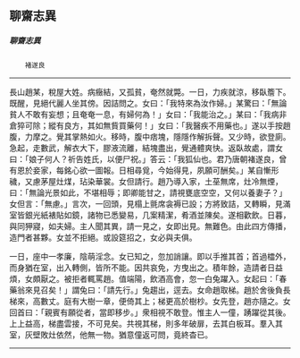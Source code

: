 

## 聊齋志異

##### 聊齋志異
　　`褚遂良`

* * *

長山趙某，稅屋大姓。病癥結，又孤貧，奄然就斃。一日，力疾就涼，移臥簷下。既醒，見絕代麗人坐其傍。因詰問之。女曰：「我特來為汝作婦。」某驚曰：「無論貧人不敢有妄想；且奄奄一息，有婦何為！」女曰：「我能治之。」某曰：「我病非倉猝可除；縱有良方，其如無貲買藥何！」女曰：「我醫疾不用藥也。」遂以手按趙腹，力摩之。覺其掌熱如火。移時，腹中痞塊，隱隱作解拆聲。又少時，欲登廁。急起，走數武，解衣大下，膠液流離，結塊盡出，覺通體爽快。返臥故處，謂女曰：「娘子何人？祈告姓氏，以便尸祝。」答云：「我狐仙也。君乃唐朝褚遂良，曾有恩於妾家，每銘心欲一圖報。日相尋覓，今始得見，夙願可酬矣。」某自慚形穢，又慮茅屋灶煤，玷染華裳。女但請行。趙乃導入家，土莝無席，灶冷無煙，曰：「無論光景如此，不堪相辱；即卿能甘之，請視甕底空空，又何以養妻子？」女但言：「無慮。」言次，一回頭，見榻上氈席衾褥已設；方將致詰，又轉瞬，見滿室皆銀光紙裱貼如鏡，諸物已悉變易，几案精潔，肴酒並陳矣。遂相歡飲。日暮，與同狎寢，如夫婦。主人聞其異，請一見之，女即出見。無難色。由此四方傳播，造門者甚夥。女並不拒絕。或設筵招之，女必與夫俱。

一日，座中一孝廉，陰萌淫念。女已知之，忽加誚讓。即以手推其首；首過櫺外，而身猶在室，出入轉側，皆所不能。因共哀免，方曳出之。積年餘，造請者日益煩，女頗厭之。被拒者輒罵趙。值端陽，飲酒高會，忽一白兔躍入。女起曰：「春藥翁來見召矣！」謂兔曰：「請先行。」兔趨出，逕去。女命趙取梯。趙於舍後負長梯來，高數丈。庭有大樹一章，便倚其上；梯更高於樹杪。女先登，趙亦隨之。女回首曰：「親賓有願從者，當即移步。」衆相視不敢登。惟主人一僮，踴躍從其後。上上益高，梯盡雲接，不可見矣。共視其梯，則多年破扉，去其白板耳。羣入其室，灰壁敗灶依然，他無一物。猶意僮返可問，竟終杳已。

* * *

